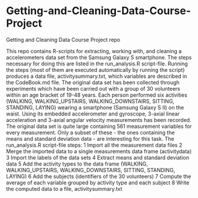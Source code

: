 # Getting-and-Cleaning-Data-Course-Project
Getting and Cleaning Data Course Project repo

This repo contains R-scripts for extracting, working with, and cleaning a accelerometers data set from the Samsung Galaxy S smartphone. The steps necessary for doing this are listed in the run_analysis.R script-file. Running the steps (most of them are executed automatically by running the script) produces a data file, activitysummary.txt, which variables are described in the CodeBook.md file.
The original data set has been collected through experiments which have been carried out with a group of 30 volunteers within an age bracket of 19-48 years. Each person performed six activities (WALKING, WALKING_UPSTAIRS, WALKING_DOWNSTAIRS, SITTING, STANDING, LAYING) wearing a smartphone (Samsung Galaxy S II) on the waist. Using its embedded accelerometer and gyroscope, 3-axial linear acceleration and 3-axial angular velocity measurements has been recorded.
The original data set is quite large containing 561 measurement variables for every measurement. Only a subset of these - the ones containing the means and standard deviation data - are interesting for this task.
The run_analysis.R script-file steps:
	1	Import all the measurement data files
	2	Merge the imported data to a single measurements data frame (activitydata)
	3	Import the labels of the data sets
	4	Extract means and standard deviation data
	5	Add the activity types to the data frame (WALKING, WALKING_UPSTAIRS, WALKING_DOWNSTAIRS, SITTING, STANDING, LAYING)
	6	Add the subjects (identifiers of the 30 volunteers)
	7	Compute the average of each variable grouped by activity type and each subject
	8	Write the computed data to a file, activitysummary.txt
